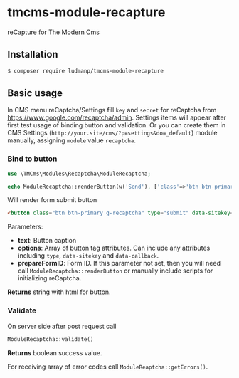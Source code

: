 # tmcms-module-recapture
reCapture for The Modern Cms

## Installation

``` bash
$ composer require ludmanp/tmcms-module-recapture
```

## Basic usage

In CMS menu reCaptcha/Settings fill `key` and `secret` for reCaptcha from https://www.google.com/recaptcha/admin.
Settings items will appear after first test usage of binding button and validation. Or you can create them in CMS Settings (`http://your.site/cms/?p=settings&do=_default`) module manually, assigning `module` value `recaptcha`.

### Bind to button

```php
use \TMCms\Modules\Recaptcha\ModuleRecaptcha;

echo ModuleRecaptcha::renderButton(w('Send'), ['class'=>'btn btn-primary'], 'contactForm');
```

Will render form submit button

```html
<button class="btn btn-primary g-recaptcha" type="submit" data-sitekey="Your-ReCaptchure-Key " data-callback="onSubmit">Send</button>
```

Parameters:

* **text**:  Button caption
* **options**:  Array of button tag attributes. Can include any attributes including `type`, `data-sitekey` and `data-callback`.
* **prepareFormID**:  Form ID. If this parameter not set, then you will need call `ModuleRecaptcha::renderButton` or manually include scripts for initializing reCaptcha.

**Returns** string with html for button.

### Validate

On server side after post request call

```php
ModuleRecaptcha::validate()
```

**Returns** boolean success value.

For receiving array of error codes call `ModuleReaptcha::getErrors()`.
